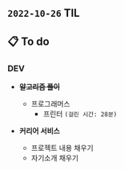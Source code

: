 ## `2022-10-26` TIL

## 📋 To do

### DEV

+ ~~**알고리즘 풀이**~~
  + 프로그래머스
    + 프린터 `(걸린 시간: 28분)`

+ **커리어 서비스**
  + 프로젝트 내용 채우기
  + 자기소개 채우기